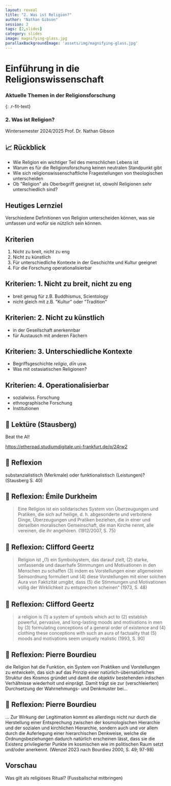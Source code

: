 ```yaml
---
layout: reveal
title: "2. Was ist Religion?"
author: "Nathan Gibson"
session: 2
tags: [2,slides]
category: slides
image: magnifying-glass.jpg
parallaxBackgroundImage: 'assets/img/magnifying-glass.jpg'
---
```


# Einführung in die Religionswissenschaft

### Aktuelle Themen in der Religionsforschung
{: .r-fit-text}

### 2. Was ist Religion?

Wintersemester 2024/2025
Prof. Dr. Nathan Gibson

## 📈 Rückblick

- Wie Religion ein wichtiger Teil des menschlichen Lebens ist
- Warum es für die Religionsforschung keinen neutralen Standpunkt gibt
- Wie sich religionswissenschaftliche Fragestellungen von theologischen unterscheiden
- Ob "Religion" als Oberbegriff geeignet ist, obwohl Religionen sehr unterschiedlich sind? 

## Heutiges Lernziel

Verschiedene Definitionen von Religion unterscheiden können, was sie umfassen und wofür sie nützlich sein können.

## Kriterien

1. Nicht zu breit, nicht zu eng
2. Nicht zu künstlich
3. Für unterschiedliche Kontexte in der Geschichte und Kultur geeignet
4. Für die Forschung operationalisierbar



## Kriterien: 1. Nicht zu breit, nicht zu eng

- breit genug für z.B. Buddhismus, Scientology
- nicht gleich mit z.B. "Kultur" oder "Tradition"

## Kriterien: 2. Nicht zu künstlich

- in der Gesellschaft anerkennbar
- für Austausch mit anderen Fächern

## Kriterien: 3. Unterschiedliche Kontexte

- Begriffsgeschichte _religio_, _dīn_ usw.
- Was mit ostasiatischen Religionen?

## Kriterien: 4. Operationalisierbar

- sozialwiss. Forschung
- ethnographische Forschung
- Institutionen

## 📖 Lektüre (Stausberg)

Beat the AI!

<https://etherpad.studiumdigitale.uni-frankfurt.de/p/24rw2>

## 🔭 Reflexion

substanzialistisch (Merkmale) oder funktionalistisch (Leistungen)? (Stausberg S. 40)

## 🔭 Reflexion: Émile Durkheim 

> Eine Religion ist ein solidarisches System von Überzeugungen und Pratiken, die sich auf heilige, d. h. abgesonderte und verbotene Dinge, Überzeugungen und Pratiken beziehen, die in einer und derselben moralischen Gemeinschaft, die man Kirche
nennt, alle vereinen, die ihr angehören. (1912/2007, S. 75)

## 🔭 Reflexion: Cliﬀord Geertz

> Religion ist „(1) ein Symbolsystem, das darauf zielt, (2) starke, umfassende und dauerhafe Stimmungen und Motivationen in den Menschen zu schaﬀen (3) indem es Vorstellungen einer allgemeinen Seinsordnung formuliert und (4) diese Vorstellungen mit einer solchen Aura von Faktizität umgibt, dass (5) die Stimmungen und Motivationen völlig der Wirklichkeit zu entsprechen scheinen“ (1973, S. 48)

## 🔭 Reflexion: Cliﬀord Geertz

> a religion is (1) a system of symbols which act to (2) establish powerful, pervasive, and long-lasting moods and motivations in men by (3) formulating conceptions of a general order of existence and (4) clothing these conceptions with such an aura of factuality that (5) moods and motivations seem uniquely realistic (1993, S. 90)

## 🔭 Reflexion: Pierre Bourdieu

die Religion hat die Funktion, ein System von Praktiken und Vorstellungen zu entwickeln, das sich auf das Prinzip einer natürlich-übernatürlichen Struktur
des Kosmos gründet und damit die objektiv bestehenden irdischen Verhältnisse wiederholt und einprägt. Damit trägt sie zur (verschleierten) Durchsetzung der Wahrnehmungs- und Denkmuster bei...

## 🔭 Reflexion: Pierre Bourdieu

... Zur Wirkung der Legitimation kommt es allerdings nicht nur durch die Herstellung einer Entsprechung zwischen der kosmologischen Hierarchie und der sozialen und kirchlichen Hierarchie, sondern auch und vor allem durch die Auferlegung einer hierarchischen Denkweise, welche die Ordnungsbeziehungen dadurch natürlich erscheinen lässt, dass sie die Existenz privilegierter Punkte im kosmischen wie im politischen Raum setzt und/oder anerkennt. (Wenzel 2023 nach Bourdieu 2000, S. 49; 97-98)

## Vorschau

Was gilt als religiöses Ritual? (Fussballschal mitbringen)